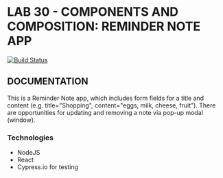 
# LAB 30 - COMPONENTS AND COMPOSITION: REMINDER NOTE APP
[![Build Status](https://travis-ci.org/LizabethPetersen/28-routing-and-testing-notes-app.svg?branch=master)](https://travis-ci.org/LizabethPetersen/28-routing-and-testing-notes-app)

## DOCUMENTATION
This is a Reminder Note app, which includes form fields for a title and content (e.g. title="Shopping", content="eggs, milk, cheese, fruit"). There are opportunities for updating and removing a note via pop-up modal (window). 

### Technologies
- NodeJS
- React
- Cypress.io for testing
